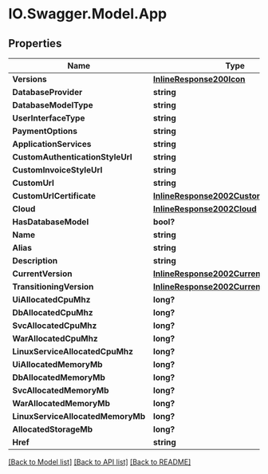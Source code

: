 # IO.Swagger.Model.App
## Properties

Name | Type | Description | Notes
------------ | ------------- | ------------- | -------------
**Versions** | [**InlineResponse200Icon**](InlineResponse200Icon.md) |  | [optional] 
**DatabaseProvider** | **string** |  | [optional] 
**DatabaseModelType** | **string** |  | [optional] 
**UserInterfaceType** | **string** |  | [optional] 
**PaymentOptions** | **string** |  | [optional] 
**ApplicationServices** | **string** |  | [optional] 
**CustomAuthenticationStyleUrl** | **string** |  | [optional] 
**CustomInvoiceStyleUrl** | **string** |  | [optional] 
**CustomUrl** | **string** |  | [optional] 
**CustomUrlCertificate** | [**InlineResponse2002CustomUrlCertificate**](InlineResponse2002CustomUrlCertificate.md) |  | [optional] 
**Cloud** | [**InlineResponse2002Cloud**](InlineResponse2002Cloud.md) |  | [optional] 
**HasDatabaseModel** | **bool?** |  | [optional] 
**Name** | **string** |  | [optional] 
**Alias** | **string** |  | [optional] 
**Description** | **string** |  | [optional] 
**CurrentVersion** | [**InlineResponse2002CurrentVersion**](InlineResponse2002CurrentVersion.md) |  | [optional] 
**TransitioningVersion** | [**InlineResponse2002CurrentVersion**](InlineResponse2002CurrentVersion.md) |  | [optional] 
**UiAllocatedCpuMhz** | **long?** |  | [optional] 
**DbAllocatedCpuMhz** | **long?** |  | [optional] 
**SvcAllocatedCpuMhz** | **long?** |  | [optional] 
**WarAllocatedCpuMhz** | **long?** |  | [optional] 
**LinuxServiceAllocatedCpuMhz** | **long?** |  | [optional] 
**UiAllocatedMemoryMb** | **long?** |  | [optional] 
**DbAllocatedMemoryMb** | **long?** |  | [optional] 
**SvcAllocatedMemoryMb** | **long?** |  | [optional] 
**WarAllocatedMemoryMb** | **long?** |  | [optional] 
**LinuxServiceAllocatedMemoryMb** | **long?** |  | [optional] 
**AllocatedStorageMb** | **long?** |  | [optional] 
**Href** | **string** |  | [optional] 

[[Back to Model list]](../README.md#documentation-for-models) [[Back to API list]](../README.md#documentation-for-api-endpoints) [[Back to README]](../README.md)

